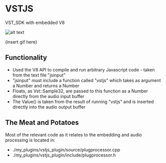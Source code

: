 # VSTJS
VST_SDK with embedded V8


![alt text](https://developer.steinberg.help/download/thumbnails/9797941/VST_Compatible_Logo_Steinberg_with_TM.png?version=1&modificationDate=1589265818000&api=v2)

(insert gif here)

## Functionality
- Used the V8 API to compile and run arbitrary Javascript code - taken from the text file "jsinput"  
- "jsinput" must include a function called "vstjs" which takes as argument a Number and returns a Number  
- Floats, as Vst::Sample32, are passed to this function as a Number directly from the audio input buffer  
- The Value() is taken from the result of running "vstjs" and is inserted directly into the audio output buffer  

## The Meat and Potatoes
Most of the relevant code as it relates to the embedding and audio processing is located in:  
- ./my_plugins/vstjs_plugin/source/plugprocessor.cpp
- ./my_plugins/vstjs_plugin/include/plugprocessor.h
